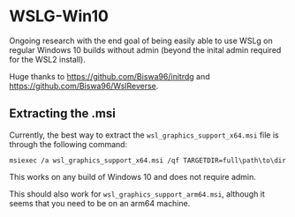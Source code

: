 # WSLG-Win10

Ongoing research with the end goal of being easily able to use WSLg on regular Windows 10 builds without admin (beyond the inital admin required for the WSL2 install). 

Huge thanks to https://github.com/Biswa96/initrdg and https://github.com/Biswa96/WslReverse.

## Extracting the .msi
Currently, the best way to extract the `wsl_graphics_support_x64.msi` file is through the following command:
```
msiexec /a wsl_graphics_support_x64.msi /qf TARGETDIR=full\path\to\dir
```
This works on any build of Windows 10 and does not require admin.

This should also work for `wsl_graphics_support_arm64.msi`, although it seems that you need to be on an arm64 machine.
